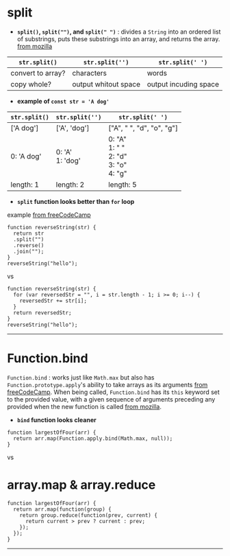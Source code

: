 # split

- **`split()`, `split("")`, and `split(" ")`**
: divides a `String` into an ordered list of substrings, puts these substrings into an array, and returns the array. 
[from mozilla](https://developer.mozilla.org/en-US/docs/Web/JavaScript/Reference/Global_Objects/String/split)


| `str.split()` | `str.split('')` | `str.split(' ')` |
| ----------- | ----------- | ----------- |
| convert to array? | characters | words |
| copy whole? | output whitout space | output incuding space |

- **example of `const str = 'A dog'`** 

| `str.split()` | `str.split('')` | `str.split(' ')` |
| ----------- | ----------- | ----------- |
| ['A dog'] | ['A', 'dog']  | ["A", " ", "d", "o", "g"] |
| 0: 'A dog'| 0: 'A' <br /> 1: 'dog' | 0: "A"<br /> 1: " "<br /> 2: "d"<br /> 3: "o"<br /> 4: "g" |
| length: 1 | length: 2 | length: 5 |

- **`split` function looks better than `for` loop**

example [from freeCodeCamp](https://www.freecodecamp.org/learn/javascript-algorithms-and-data-structures#basic-algorithm-scripting)

```
function reverseString(str) {
  return str
  .split("")
  .reverse()
  .join("");
}
reverseString("hello");
```
vs
```
function reverseString(str) {
  for (var reversedStr = "", i = str.length - 1; i >= 0; i--) {
    reversedStr += str[i];
  }
  return reversedStr;
}
reverseString("hello");
```
---

# Function.bind
`Function.bind` 
: works just like `Math.max` but also has `Function.prototype.apply`'s ability to take arrays as its arguments [from freeCodeCamp](https://forum.freecodecamp.org/t/freecodecamp-challenge-guide-return-largest-numbers-in-arrays/16042). When being called, `Function.bind` has its `this` keyword set to the provided value, with a given sequence of arguments preceding any provided when the new function is called [from mozilla](https://developer.mozilla.org/en-US/docs/Web/JavaScript/Reference/Global_objects/Function/bind).

- **`bind` function looks cleaner**
```
function largestOfFour(arr) {
  return arr.map(Function.apply.bind(Math.max, null));
}
```
vs
# array.map & array.reduce

```
function largestOfFour(arr) {
  return arr.map(function(group) {
    return group.reduce(function(prev, current) {
      return current > prev ? current : prev;
    });
  });
}
```



---

